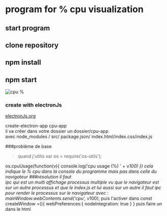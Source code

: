 # program for % cpu visualization  
## start program  
## clone repository  
## npm install  
## npm start  
![cpu %](https://github.com/olygood/electron_cpu_memory/blob/master/images/cpuelectronJs.png)

### create with electronJs  
[electronJs.org](https://www.electronjs.org/)

create-electron-app cpu-app  
il va créer dans votre dossier un dossier/cpu-app  
avec node_modules / src/ package.json/ index.html/index.css/index.js  

###problème de base  
>quand j'utilis var os 	= require('os-utils');
 
 os.cpuUsage(function(v){
    console.log('cpu usage (%) ' + v*100)
  })
  cela indique le % cpu dans la console du programme 
  mais pas dans celle du navigateur
  ###résolution il faut  
  ipc qui est un multi affichage processus multiple
vu que le navigateur est sur un autre processus et que le index.js et lui aussi sur un autre
il faut ipc pour render le processus sur le navigateur
avec :  
 mainWindow.webContents.send('cpu', v*100);
 puis l'activer dans const createWindow =(){
       webPreferences:{
      nodeIntegration: true
    }
 }
 puis faire un <scipt></scrip> dans le html  
 
